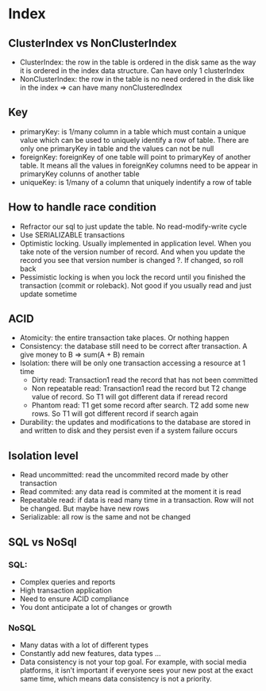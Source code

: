 # Index
## ClusterIndex vs NonClusterIndex 
* ClusterIndex: the row in the table is ordered in the disk same as the way it is ordered in the index data structure. Can have only 1 clusterIndex
* NonClusterIndex: the row in the table is no need ordered in the disk like 
     in the index => can have many nonClusteredIndex

## Key
* primaryKey: is 1/many column in a table which must contain a unique value which can be used to uniquely identify a row of table. There are only one 
primaryKey in table and the values can not be null
* foreignKey: foreignKey of one table will point to primaryKey of another table. It means all the values in foreignKey columns need to be appear in 
primaryKey colunns of another table
* uniqueKey: is 1/many of a column that uniquely indentify a row of table

## How to handle race condition
* Refractor our sql to just update the table. No read-modify-write cycle
* Use SERIALIZABLE transactions
* Optimistic locking. Usually implemented in application level. When you take note
of the version number of record. And when you update the record you see that version number
is changed ?. If changed, so roll back
* Pessimistic locking is when you lock the record until you finished the transaction 
(commit or roleback). Not good if you usually read and just update sometime
      
## ACID
* Atomicity: the entire transaction take places. Or nothing happen
* Consistency: the database still need to be correct after transaction. A give money to B => sum(A + B) remain
* Isolation: there will be only one transaction accessing a resource at 1 time
    - Dirty read: Transaction1 read the record that has not been committed
    - Non repeatable read: Transaction1 read the record but T2 change value of record. So T1 will 
      got different data if reread record
    - Phantom read: T1 get some record after search. T2 add some new rows. So T1 will 
      got different record if search again
* Durability: the updates and modifications to the database are stored in and written 
to disk and they persist even if a system failure occurs

## Isolation level
* Read uncommitted: read the uncommited record made by other transaction
* Read commited: any data read is commited at the moment it is read
* Repeatable read: if data is read many time in a transaction. Row will not be changed. But maybe have new rows
* Serializable: all row is the same and not be changed

## SQL vs NoSql
### SQL:
* Complex queries and reports
* High transaction application
* Need to ensure ACID compliance
* You dont anticipate a lot of changes or growth

### NoSQL
* Many datas with a lot of different types
* Constantly add new features, data types ...
* Data consistency is not your top goal. For example, with social media platforms, 
it isn’t important if everyone sees your new post at the exact same time, which means data consistency is not a priority.
